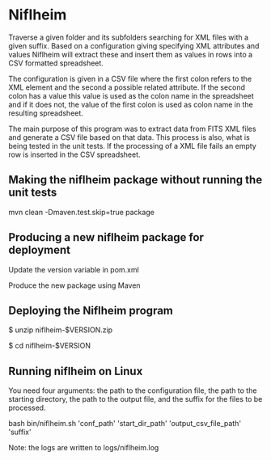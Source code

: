 
# Niflheim
Traverse a given folder and its subfolders searching for XML files with a given suffix. 
Based on a configuration giving specifying XML attributes and values Niflheim will extract these 
and insert them as values in rows into a CSV formatted spreadsheet. 

The configuration is given in a CSV file where the first colon refers to the XML element and 
the second a possible related attribute.
If the second colon has a value this value is used as the colon name in the spreadsheet and 
if it does not, the value of the first colon is used as colon name in the resulting spreadsheet.

The main purpose of this program was to extract data from FITS XML files and 
generate a CSV file based on that data. This process is also, what is being tested in the unit tests.
If the processing of a XML file fails an empty row is inserted in the CSV spreadsheet.

Making the niflheim package without running the unit tests
----------------------------------------------------------

mvn clean -Dmaven.test.skip=true package


Producing a new niflheim package for deployment
----------------------------------------------------------

Update the version variable in pom.xml

Produce the new package using Maven


Deploying the Niflheim program
-------------------------------
$ unzip niflheim-$VERSION.zip 

$ cd niflheim-$VERSION


Running niflheim on Linux
----------------------------------------------------------
You need four arguments: the path to the configuration file, the path to the starting directory, 
the path to the output file, and the suffix for the files to be processed.

bash bin/niflheim.sh 'conf_path' 'start_dir_path' 'output_csv_file_path' 'suffix'

Note: the logs are written to logs/niflheim.log 

